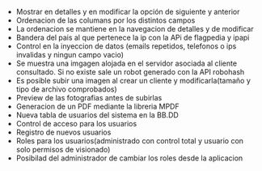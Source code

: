 

- Mostrar en detalles y en modificar la opción de siguiente y anterior
- Ordenacion de las columans por los distintos campos
- La ordenacion se mantiene en la navegacion de detalles y de modificar
- Bandera del pais al que pertenece la ip con la APi de flagpedia y ipapi
- Control en la inyeccion de datos (emails repetidos, telefonos o ips invalidas y ningun campo vacio)
- Se muestra una imgagen alojada en el servidor asociada al cliente consultado. Si no existe sale un robot generado con la API robohash
- Es posible subir una imagen al crear un cliente y modificarla(tamaño y tipo de archivo comprobados)
- Preview de las fotografias antes de subirlas
- Generacion de un PDF mediante la libreria MPDF
- Nueva tabla de usuarios del sistema en la BB.DD
- Control de acceso para los usuarios
- Registro de nuevos usuarios
- Roles para los usuarios(administrado con control total y usuario con solo permisos de visionado)
- Posibilad del administrador de cambiar los roles desde la aplicacion
